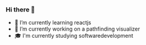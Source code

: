 ### Hi there 👋

- 🌱 I’m currently learning reactjs
- 🔨 I’m currently working on a pathfinding visualizer
- 🎓 I'm currently studying softwaredevelopment
